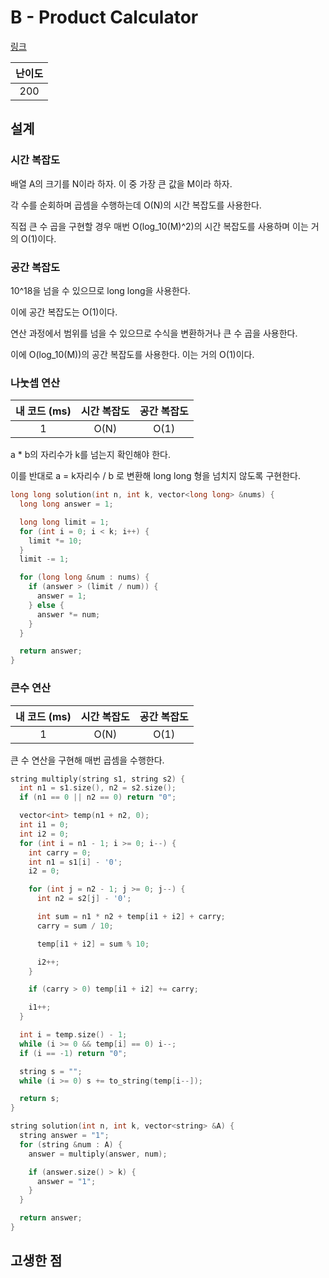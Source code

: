 # B - Product Calculator

[링크](https://atcoder.jp/contests/abc406/tasks/abc406_b)

| 난이도 |
| :----: |
|  200   |

## 설계

### 시간 복잡도

배열 A의 크기를 N이라 하자. 이 중 가장 큰 값을 M이라  하자.

각 수를 순회하며 곱셈을 수행하는데 O(N)의 시간 복잡도를 사용한다.

직접 큰 수 곱을 구현할 경우 매번 O(log_10(M)^2)의 시간 복잡도를 사용하며 이는 거의 O(1)이다.

### 공간 복잡도

10^18을 넘을 수 있으므로 long long을 사용한다.

이에 공간 복잡도는 O(1)이다.

연산 과정에서 범위를 넘을 수 있으므로 수식을 변환하거나 큰 수 곱을 사용한다.

이에 O(log_10(M))의 공간 복잡도를 사용한다. 이는 거의 O(1)이다.

### 나눗셉 연산

| 내 코드 (ms) | 시간 복잡도 | 공간 복잡도 |
| :----------: | :---------: | :---------: |
|      1       |    O(N)     |    O(1)     |

a \* b의 자리수가 k를 넘는지 확인해야 한다.

이를 반대로 a = k자리수 / b 로 변환해 long long 형을 넘치지 않도록 구현한다.

```cpp
long long solution(int n, int k, vector<long long> &nums) {
  long long answer = 1;

  long long limit = 1;
  for (int i = 0; i < k; i++) {
    limit *= 10;
  }
  limit -= 1;

  for (long long &num : nums) {
    if (answer > (limit / num)) {
      answer = 1;
    } else {
      answer *= num;
    }
  }

  return answer;
}
```

### 큰수 연산

| 내 코드 (ms) | 시간 복잡도 | 공간 복잡도 |
| :----------: | :---------: | :---------: |
|      1       |    O(N)     |    O(1)     |

큰 수 연산을 구현해 매번 곱셈을 수행한다.

```cpp
string multiply(string s1, string s2) {
  int n1 = s1.size(), n2 = s2.size();
  if (n1 == 0 || n2 == 0) return "0";

  vector<int> temp(n1 + n2, 0);
  int i1 = 0;
  int i2 = 0;
  for (int i = n1 - 1; i >= 0; i--) {
    int carry = 0;
    int n1 = s1[i] - '0';
    i2 = 0;

    for (int j = n2 - 1; j >= 0; j--) {
      int n2 = s2[j] - '0';

      int sum = n1 * n2 + temp[i1 + i2] + carry;
      carry = sum / 10;

      temp[i1 + i2] = sum % 10;

      i2++;
    }

    if (carry > 0) temp[i1 + i2] += carry;

    i1++;
  }

  int i = temp.size() - 1;
  while (i >= 0 && temp[i] == 0) i--;
  if (i == -1) return "0";

  string s = "";
  while (i >= 0) s += to_string(temp[i--]);

  return s;
}

string solution(int n, int k, vector<string> &A) {
  string answer = "1";
  for (string &num : A) {
    answer = multiply(answer, num);

    if (answer.size() > k) {
      answer = "1";
    }
  }

  return answer;
}
```

## 고생한 점
